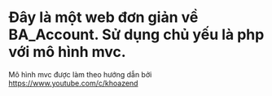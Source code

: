# Đây là một web đơn giản về BA_Account. Sử dụng chủ yếu là php với mô hình mvc.
Mô hình mvc được làm theo hướng dẫn bởi https://www.youtube.com/c/khoazend
 
